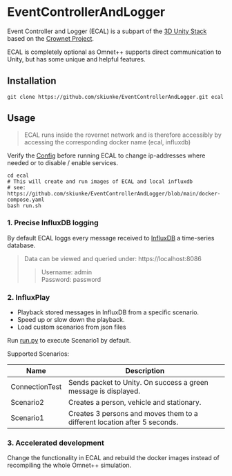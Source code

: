 # EventControllerAndLogger

Event Controller and Logger (ECAL) is a subpart of the [3D Unity Stack](https://github.com/skiunke/CrownetUnity) based on the [Crownet Project](https://crownet.org/).

ECAL is completely optional as Omnet++ supports direct communication to Unity, but has some unique and helpful features.


## Installation


```shell
git clone https://github.com/skiunke/EventControllerAndLogger.git ecal
```
## Usage
> ECAL runs inside the rovernet network and is therefore accessibly by accessing the corresponding docker name (ecal, influxdb)


Verify the [Config](https://github.com/skiunke/EventControllerAndLogger/blob/main/EventControllerAndLogger/config.yaml) before running ECAL to change ip-addresses where needed or to disable / enable services.

```shell
cd ecal
# This will create and run images of ECAL and local influxdb 
# see: https://github.com/skiunke/EventControllerAndLogger/blob/main/docker-compose.yaml
bash run.sh
```


### 1. Precise InfluxDB logging
By default ECAL loggs every message received to [InfluxDB](https://www.influxdata.com/) a time-series database.


> Data can be viewed and queried under: https://localhost:8086
> > Username: admin <br>
> > Password: password

### 2. InfluxPlay
- Playback stored messages in InfluxDB from a specific scenario.
- Speed up or slow down the playback.
- Load custom scenarios from json files

Run [run.py](https://github.com/skiunke/EventControllerAndLogger/blob/main/InfluxPlay/run.py) to execute Scenario1 by default.


Supported Scenarios:

| Name            	 | Description                                                               	|
|-------------------|---------------------------------------------------------------------------	|
| ConnectionTest  	 | Sends packet to Unity. On success a green message is displayed.    	|
| Scenario2       	 | Creates a person, vehicle and stationary.                                 	|
|  Scenario1       	 | Creates 3 persons and moves them to a different location after 5 seconds.       	|


### 3. Accelerated development

Change the functionality in ECAL and rebuild the docker images instead of recompiling the whole Omnet++ simulation.
